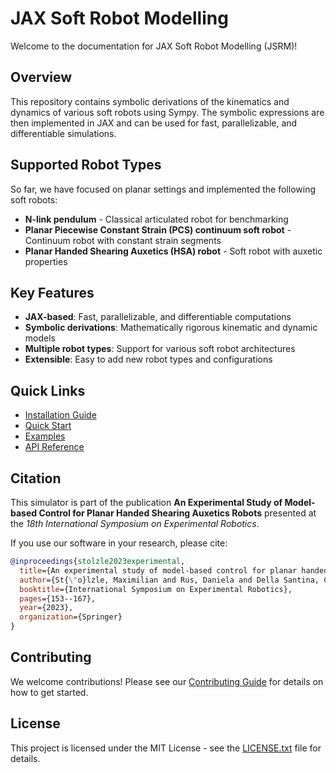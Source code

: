 # JAX Soft Robot Modelling

Welcome to the documentation for JAX Soft Robot Modelling (JSRM)!

## Overview

This repository contains symbolic derivations of the kinematics and dynamics of various soft robots using Sympy.
The symbolic expressions are then implemented in JAX and can be used for fast, parallelizable, and differentiable simulations.

## Supported Robot Types

So far, we have focused on planar settings and implemented the following soft robots:

- **N-link pendulum** - Classical articulated robot for benchmarking
- **Planar Piecewise Constant Strain (PCS) continuum soft robot** - Continuum robot with constant strain segments
- **Planar Handed Shearing Auxetics (HSA) robot** - Soft robot with auxetic properties

## Key Features

- **JAX-based**: Fast, parallelizable, and differentiable computations
- **Symbolic derivations**: Mathematically rigorous kinematic and dynamic models
- **Multiple robot types**: Support for various soft robot architectures
- **Extensible**: Easy to add new robot types and configurations

## Quick Links

- [Installation Guide](installation.md)
- [Quick Start](user-guide/quick-start.md)
- [Examples](user-guide/examples.md)
- [API Reference](api/systems.md)

## Citation

This simulator is part of the publication **An Experimental Study of Model-based Control
for Planar Handed Shearing Auxetics Robots** presented at the _18th International Symposium on Experimental Robotics_. 

If you use our software in your research, please cite:

```bibtex
@inproceedings{stolzle2023experimental,
  title={An experimental study of model-based control for planar handed shearing auxetics robots},
  author={St{\"o}lzle, Maximilian and Rus, Daniela and Della Santina, Cosimo},
  booktitle={International Symposium on Experimental Robotics},
  pages={153--167},
  year={2023},
  organization={Springer}
}
```

## Contributing

We welcome contributions! Please see our [Contributing Guide](development/contributing.md) for details on how to get started.

## License

This project is licensed under the MIT License - see the [LICENSE.txt](https://github.com/tud-phi/jax-soft-robot-modelling/blob/main/LICENSE.txt) file for details.
